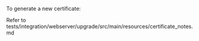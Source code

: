 To generate a new certificate:

Refer to tests/integration/webserver/upgrade/src/main/resources/certificate_notes.md
